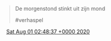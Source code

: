 > De morgenstond stinkt uit zijn mond  
>   
> \#verhaspel

<img src="../../media/tweet.ico" width="12" /> [Sat Aug 01 02:48:37 +0000 2020](https://twitter.com/DromerDenker/status/1289392562281701377)